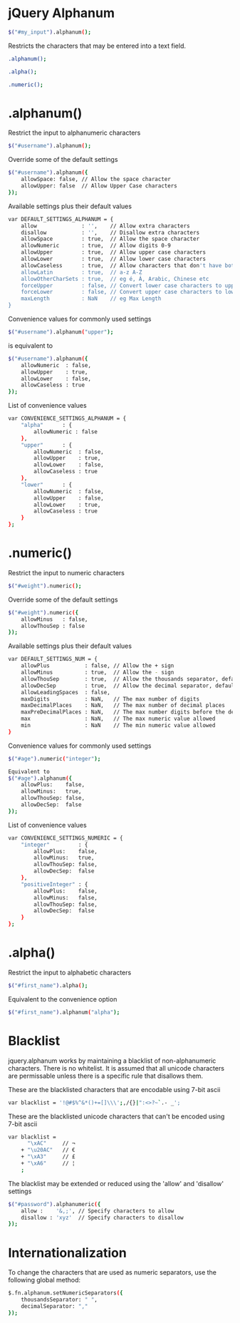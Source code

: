 jQuery Alphanum
===============
```bash
$("#my_input").alphanum();
```
Restricts the characters that may be entered into a text field.

```bash
.alphanum();
```

```bash
.alpha();
```

```bash
.numeric();
```


.alphanum()
===============

Restrict the input to alphanumeric characters
```bash
$("#username").alphanum();
```

Override some of the default settings
```bash
$("#username").alphanum({
	allowSpace: false, // Allow the space character
	allowUpper: false  // Allow Upper Case characters
});
```

Available settings plus their default values
```bash
var DEFAULT_SETTINGS_ALPHANUM = {
	allow              : '',    // Allow extra characters
	disallow           : '',    // Disallow extra characters
	allowSpace         : true,  // Allow the space character
	allowNumeric       : true,  // Allow digits 0-9
	allowUpper         : true,  // Allow upper case characters
	allowLower         : true,  // Allow lower case characters
	allowCaseless      : true,  // Allow characters that don't have both upper & lower variants - eg Arabic or Chinese
	allowLatin         : true,  // a-z A-Z
	allowOtherCharSets : true,  // eg é, Á, Arabic, Chinese etc
	forceUpper         : false, // Convert lower case characters to upper case
	forceLower         : false, // Convert upper case characters to lower case
	maxLength          : NaN    // eg Max Length
}
```

Convenience values for commonly used settings
```bash
$("#username").alphanum("upper");
```
is equivalent to
```bash
$("#username").alphanum({
	allowNumeric  : false,
	allowUpper    : true,
	allowLower    : false,
	allowCaseless : true
});
```

List of convenience values
```bash
var CONVENIENCE_SETTINGS_ALPHANUM = {
	"alpha"      : {
		allowNumeric : false
	},
	"upper"      : {
		allowNumeric  : false,
		allowUpper    : true,
		allowLower    : false,
		allowCaseless : true
	},
	"lower"      : {
		allowNumeric  : false,
		allowUpper    : false,
		allowLower    : true,
		allowCaseless : true
	}
};
```

.numeric()
===============

Restrict the input to numeric characters
```bash
$("#weight").numeric();
```

Override some of the default settings
```bash
$("#weight").numeric({
	allowMinus   : false,
	allowThouSep : false
});
```

Available settings plus their default values
```bash
var DEFAULT_SETTINGS_NUM = {
	allowPlus           : false, // Allow the + sign
	allowMinus          : true,  // Allow the - sign
	allowThouSep        : true,  // Allow the thousands separator, default is the comma eg 12,000
	allowDecSep         : true,  // Allow the decimal separator, default is the fullstop eg 3.141
	allowLeadingSpaces  : false,
	maxDigits           : NaN,   // The max number of digits
	maxDecimalPlaces    : NaN,   // The max number of decimal places
	maxPreDecimalPlaces : NaN,   // The max number digits before the decimal point
	max                 : NaN,   // The max numeric value allowed
	min                 : NaN    // The min numeric value allowed
}
```

Convenience values for commonly used settings
```bash
$("#age").numeric("integer");
```
```bash
Equivalent to
$("#age").alphanum({
	allowPlus:    false,
	allowMinus:   true,
	allowThouSep: false,
	allowDecSep:  false
});
```

List of convenience values
```bash
var CONVENIENCE_SETTINGS_NUMERIC = {
	"integer"         : {
		allowPlus:    false,
		allowMinus:   true,
		allowThouSep: false,
		allowDecSep:  false
	},
	"positiveInteger" : {
		allowPlus:    false,
		allowMinus:   false,
		allowThouSep: false,
		allowDecSep:  false
	}
};
```

.alpha()
===============

Restrict the input to alphabetic characters
```bash
$("#first_name").alpha();
```

Equivalent to the convenience option
```bash
$("#first_name").alphanum("alpha");
```

Blacklist
===============
jquery.alphanum works by maintaining a blacklist of non-alphanumeric characters. There is no whitelist. It is assumed that all unicode characters are permissable unless there is a specific rule that disallows them.

These are the blacklisted characters that are encodable using 7-bit ascii
```bash
var blacklist = '!@#$%^&*()+=[]\\\';,/{}|":<>?~`.- _';
```

These are the blacklisted unicode characters that can't be encoded using 7-bit ascii
```bash
var blacklist = 
	  "\xAC"     // ¬
	+ "\u20AC"   // €
	+ "\xA3"     // £
	+ "\xA6"     // ¦
	;
```

The blacklist may be extended or reduced using the 'allow' and 'disallow' settings
```bash
$("#password").alphanumeric({
	allow :    '&,;', // Specify characters to allow
	disallow : 'xyz'  // Specify characters to disallow
});
```

Internationalization
====================
To change the characters that are used as numeric separators, use the following global method:

```bash
$.fn.alphanum.setNumericSeparators({
	thousandsSeparator: " ",
	decimalSeparator: ","
});
```